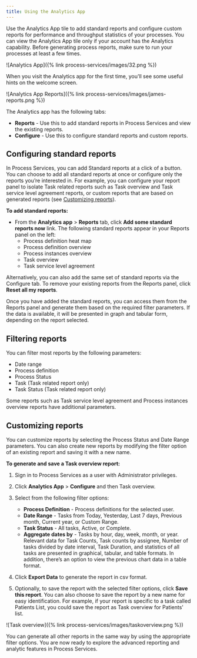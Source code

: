 ```yaml
---
title: Using the Analytics App 
---
```


Use the Analytics App tile to add standard reports and configure custom reports for performance and throughput 
statistics of your processes. You can view the Analytics App tile only if your account has the Analytics capability. 
Before generating process reports, make sure to run your processes at least a few times.

![Analytics App]({% link process-services/images/32.png %})

When you visit the Analytics app for the first time, you'll see some useful hints on the welcome screen.

![Analytics App Reports]({% link process-services/images/james-reports.png %})

The Analytics app has the following tabs:

* **Reports** - Use this to add standard reports in Process Services and view the existing reports.
* **Configure** - Use this to configure standard reports and custom reports.

## Configuring standard reports

In Process Services, you can add Standard reports at a click of a button. You can choose to add all standard reports 
at once or configure only the reports you’re interested in. For example, you can configure your report panel to isolate 
Task related reports such as Task overview and Task service level agreement reports, or custom reports that are based 
on generated reports (see [Customizing reports](#customizing-reports)).

**To add standard reports:**

* From the **Analytics app** > **Reports** tab, click **Add some standard reports now** link. The following standard reports appear in your Reports panel on the left:
    * Process definition heat map
    * Process definition overview
    * Process instances overview
    * Task overview
    * Task service level agreement

Alternatively, you can also add the same set of standard reports via the Configure tab. To remove your existing reports 
from the Reports panel, click **Reset all my reports**.

Once you have added the standard reports, you can access them from the Reports panel and generate them based on the 
required filter parameters. If the data is available, it will be presented in graph and tabular form, depending on the report selected.

## Filtering reports

You can filter most reports by the following parameters:

* Date range
* Process definition
* Process Status
* Task (Task related report only)
* Task Status (Task related report only)

Some reports such as Task service level agreement and Process instances overview reports have additional parameters.

## Customizing reports

You can customize reports by selecting the Process Status and Date Range parameters. You can also create new reports 
by modifying the filter option of an existing report and saving it with a new name.

**To generate and save a Task overview report:**

1.  Sign in to Process Services as a user with Administrator privileges.

2.  Click **Analytics App** > **Configure** and then Task overview.

3.  Select from the following filter options:

    * **Process Definition** - Process definitions for the selected user.
    * **Date Range** - Tasks from Today, Yesterday, Last 7 days, Previous month, Current year, or Custom Range.
    * **Task Status** - All tasks, Active, or Complete.
    * **Aggregate dates by** - Tasks by hour, day, week, month, or year.
        Relevant data for Task Counts, Task counts by assignee, Number of tasks divided by date interval, Task Duration, and statistics of all tasks are presented in graphical, tabular, and table formats. In addition, there’s an option to view the previous chart data in a table format.

4.  Click **Export Data** to generate the report in csv format.

5.  Optionally, to save the report with the selected filter options, click **Save this report**. You can also choose to save the report by a new name for easy identification. For example, if your report is specific to a task called Patients List, you could save the report as Task overview for Patients' list.

![Task overview]({% link process-services/images/taskoverview.png %})

You can generate all other reports in the same way by using the appropriate filter options. You are now ready to explore the advanced reporting and analytic features in Process Services.
